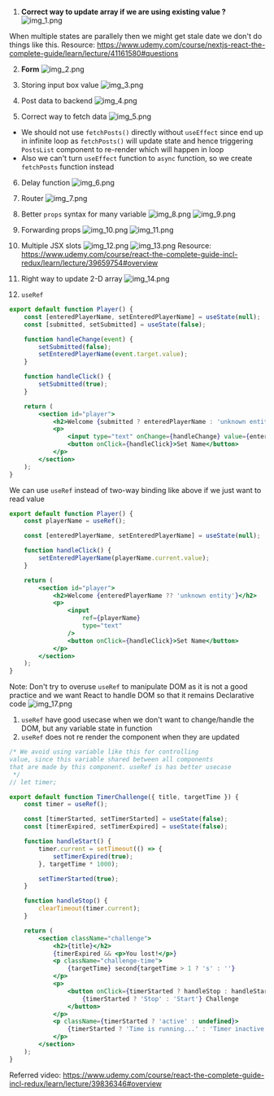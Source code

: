 1. **Correct way to update array if we are using existing value ?**
![img_1.png](img_1.png)

When multiple states are parallely then we might get stale date we don't do
things like this.
Resource: https://www.udemy.com/course/nextjs-react-the-complete-guide/learn/lecture/41161580#questions

2. **Form**
![img_2.png](img_2.png)

3. Storing input box value
![img_3.png](img_3.png)

4. Post data to backend
![img_4.png](img_4.png)

5. Correct way to fetch data
![img_5.png](img_5.png)

* We should not use `fetchPosts()` directly without `useEffect` since end up in infinite loop
as `fetchPosts()` will update state and hence triggering `PostsList` component
to re-render which will happen in loop
* Also we can't turn `useEffect` function to `async` function, so we create `fetchPosts` function
instead

6. Delay function
![img_6.png](img_6.png)

7. Router
![img_7.png](img_7.png)

8. Better `props` syntax for many variable
![img_8.png](img_8.png)
![img_9.png](img_9.png)

9. Forwarding props
![img_10.png](img_10.png)
![img_11.png](img_11.png)

10. Multiple JSX slots
![img_12.png](img_12.png)
![img_13.png](img_13.png)
Resource: https://www.udemy.com/course/react-the-complete-guide-incl-redux/learn/lecture/39659754#overview

11. Right way to update 2-D array
![img_14.png](img_14.png)

12. `useRef`
```jsx
export default function Player() {
    const [enteredPlayerName, setEnteredPlayerName] = useState(null);
    const [submitted, setSubmitted] = useState(false);

    function handleChange(event) {
        setSubmitted(false);
        setEnteredPlayerName(event.target.value);
    }

    function handleClick() {
        setSubmitted(true);
    }

    return (
        <section id="player">
            <h2>Welcome {submitted ? enteredPlayerName : 'unknown entity'}</h2>
            <p>
                <input type="text" onChange={handleChange} value={enteredPlayerName} />
                <button onClick={handleClick}>Set Name</button>
            </p>
        </section>
    );
}
```
We can use `useRef` instead of two-way binding like above if we just 
want to read value
```jsx
export default function Player() {
    const playerName = useRef();

    const [enteredPlayerName, setEnteredPlayerName] = useState(null);

    function handleClick() {
        setEnteredPlayerName(playerName.current.value);
    }

    return (
        <section id="player">
            <h2>Welcome {enteredPlayerName ?? 'unknown entity'}</h2>
            <p>
                <input
                    ref={playerName}
                    type="text"
                />
                <button onClick={handleClick}>Set Name</button>
            </p>
        </section>
    );
}
```
Note: Don't try to overuse `useRef` to manipulate DOM as it is not
a good practice and we want React to handle DOM so that it remains Declarative 
code
![img_17.png](img_17.png)
1. `useRef` have good usecase when we don't want to change/handle
the DOM, but any variable state in function
2. `useRef` does not re render the component when they are updated
```jsx
/* We avoid using variable like this for controlling 
value, since this variable shared between all components
that are made by this component. useRef is has better usecase
 */
// let timer;

export default function TimerChallenge({ title, targetTime }) {
    const timer = useRef();

    const [timerStarted, setTimerStarted] = useState(false);
    const [timerExpired, setTimerExpired] = useState(false);

    function handleStart() {
        timer.current = setTimeout(() => {
            setTimerExpired(true);
        }, targetTime * 1000);

        setTimerStarted(true);
    }

    function handleStop() {
        clearTimeout(timer.current);
    }

    return (
        <section className="challenge">
            <h2>{title}</h2>
            {timerExpired && <p>You lost!</p>}
            <p className="challenge-time">
                {targetTime} second{targetTime > 1 ? 's' : ''}
            </p>
            <p>
                <button onClick={timerStarted ? handleStop : handleStart}>
                    {timerStarted ? 'Stop' : 'Start'} Challenge
                </button>
            </p>
            <p className={timerStarted ? 'active' : undefined}>
                {timerStarted ? 'Time is running...' : 'Timer inactive'}
            </p>
        </section>
    );
}

```
Referred video: https://www.udemy.com/course/react-the-complete-guide-incl-redux/learn/lecture/39836346#overview
